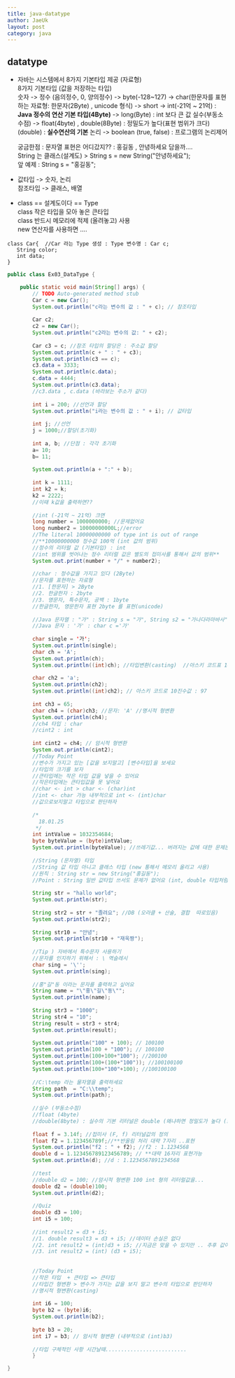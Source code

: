 ```yaml
---
title: java-datatype
author: JaeUk
layout: post
category: java
---
```


## datatype

 - 자바는 시스템에서 8가지 기본타입 제공 (자료형)<br />
 8가지 기본타입 (값을 저장하는 타입)<br/>
  숫자 -> 정수 (음의정수, 0, 양의정수) -> byte(-128~127)
  			-> char(한문자를 표현하는 자료형: 한문자(2Byte) , unicode 형식)
  			-> short
  			-> int(-21억 ~ 21억) : **Java 정수의 연산 기본 타입(4Byte)**
  			-> long(Byte) : int 보다 큰 값
	 실수(부동소수점) -> float(4byte) , double(8Byte) : 정밀도가 높다(표현 범위가 크다) 
			   (double) : **실수연산의 기본**
   논리 -> boolean (true, false) : 프로그램의 논리제어
	      
	궁금한점 : 문자열 표현은 어디갔지?? : 홍길동 , 안녕하세요 담을까....<br />
    String 는 클래스(설계도) > String s = new String("안녕하세요");<br />
    앞 예제 : String s = "홍길동";<br />
	      
 

- 값타입 -> 숫자, 논리 <br />
 참조타입 -> 클래스, 배열
 
 - class == 설계도이다 == Type<br />
 class 작은 타입을 모아 놓은 큰타입<br />
 class 반드시 메모리에 적제 (올려놓고) 사용<br />
 new 연산자를 사용하면 ....
 
 ~~~
 class Car{  //Car 라는 Type 생성 : Type 변수명 : Car c;
	String color;
	int data;
}
~~~
~~~java
public class Ex03_DataType {

	public static void main(String[] args) {
		// TODO Auto-generated method stub
		Car c = new Car();
		System.out.println("c라는 변수의 값 : " + c); // 참조타입
		
		Car c2;
		c2 = new Car();
		System.out.println("c2라는 변수의 값: " + c2);
		
		Car c3 = c; //참조 타입의 할당은 : 주소값 할당
		System.out.println(c + " : " + c3);
		System.out.println(c3 == c);
		c3.data = 3333;
		System.out.println(c.data);
		c.data = 4444;
		System.out.println(c3.data);
		//c3.data , c.data (바라보는 주소가 같다)
		
		int i = 200; //선언과 할당
		System.out.println("i라는 변수의 값 : " + i); // 값타입
		
		int j; //선언
		j = 1000;//할당(초기화)
		
		int a, b; //단점 : 각각 초기화 
		a= 10;
		b= 11;
		
		System.out.println(a + ":" + b);
		
		int k = 1111;
		int k2 = k;
		k2 = 2222;
		//이때 k값을 출력하면??
		
		//int (-21억 ~ 21억) 크면
		long number = 1000000000; //문제없어요
		long number2 = 10000000000L;//error
		//The literal 10000000000 of type int is out of range 
		//**10000000000 정수값 100억 (int 값의 범위)
		//정수의 리터럴 값 (기본타입) : int
		//int 범위를 벗어나는 정수 리터럴 값은 별도의 접미사를 통해서 값의 범위**
		System.out.print(number + "/" + number2);
		
		//char : 정수값을 가지고 있다 (2Byte)
		//문자를 표현하는 자료형
		//1. [한문자] > 2Byte
		//2. 한글한자 : 2byte
		//3. 영문자, 특수문자, 공백 : 1byte
		//한글한자, 영문한자 표현 2byte 를 표현(unicode)
		
		//Java 문자열 : "가" : String s = "가", String s2 = "가나다라마바사"
		//Java 문자 : '가' : char c ='가'
		
		char single = '가';
		System.out.println(single);
		char ch = 'A';
		System.out.println(ch);
		System.out.println((int)ch); //타입변환(casting)  //아스키 코드표 10진수값 : 65
		
		char ch2 = 'a';
		System.out.println(ch2);
		System.out.println((int)ch2); // 아스키 코드로 10진수값 : 97
		
		int ch3 = 65;
		char ch4 = (char)ch3; //문자: 'A' //명시적 형변환
		System.out.println(ch4);
		//ch4 타입 : char
		//cint2 : int
		
		int cint2 = ch4; // 암시적 형변환
		System.out.println(cint2);
		//Today Point
		//변수가 가지고 있는 [값을 보지말고] [변수타입]을 보세요
		//타입의 크기를 보자
		//큰타입에는 작은 타입 값을 넣을 수 있어요
		//작은타입에는 큰타입값을 못 넣어요
		//char <- int > char <- (char)int
		//int <- char 가능 내부적으로 int <- (int)char
		//값으로보지말고 타입으로 판단하자
		
		/*
		  18.01.25
		 */
		int intValue = 1032354684;
		byte byteValue = (byte)intValue;
		System.out.println(byteValue); //쓰레기값... 버려지는 값에 대한 문제는 고민해봐야한다!
		
		//String (문자열) 타입
		//String 값 타입 아니고 클래스 타입 (new 통해서 메모리 올리고 사용)
		//원칙 : String str = new String("홍길동");
		//Point : String 일반 값타입 쓰서도 문제가 없어요 (int, double 타입처럼쓰세여)
		
		String str = "hallo world";
		System.out.println(str);
		
		String str2 = str + "졸려요"; //DB (오라클 + 산술, 결합  따로있음)
		System.out.println(str2);
		
		String str10 = "안녕";
		System.out.println(str10 + "재욱짱");
		
		//Tip ) 자바에서 특수문자 사용하기
		//문자를 인지하기 위해서 : \ 역슬레시
		char sing = '\'';
		System.out.println(sing);
		
		//홍"길"동 이라는 문자를 출력하고 싶어요
		String name = "\"홍\"길\"동\"";
		System.out.println(name);
		
		String str3 = "1000";
		String str4 = "10";
		String result = str3 + str4;
		System.out.println(result);
		
		System.out.println("100" + 100); // 100100
		System.out.println(100 + "100"); // 100100
		System.out.println(100+100+"100"); //200100
		System.out.println(100+(100+"100")); //100100100
		System.out.println(100+"100"+100); //100100100
		
		//C:\temp 라는 물자열을 출력하세요
		String path  = "C:\\temp";
		System.out.println(path);
		
		//실수 (부동소수점)
		//float (4byte)
		//double(8byte) : 실수의 기본 리터널은 double (왜냐하면 정밀도가 높다 (소수이하자리수를 더많이 표현할수있다)
		
		float f = 3.14f; //접미사 (F, f) 리터널값의 정의
		float f2 = 1.123456789f;//**반올림 처리 대략 7자리 ..표현
		System.out.println("f2 : " + f2); //f2 : 1.1234568
		double d = 1.123456789123456789; // **대략 16자리 표현가능
		System.out.println(d); //d : 1.1234567891234568
		
		//test
		//double d2 = 100; //암시적 형변환 100 int 형의 리터럴값을...
		double d2 = (double)100;
		System.out.println(d2);
		
		//Quiz
		double d3 = 100;
		int i5 = 100;
		
		//int result2 = d3 + i5;
		//1. double result3 = d3 + i5; //데이터 손실은 없다
		//2. int result2 = (int)d3 + i5; //지금은 맞을 수 있지만 .. 추후 값이 손실
		//3. int result2 = (int) (d3 + i5);
		 
		
		//Today Point
		//작은 타입  + 큰타입 => 큰타입
		//타입간 형변환 > 변수가 가지는 값을 보지 말고 변수의 타입으로 판단하자
		//명시적 형변환(casting)
		
		int i6 = 100;
		byte b2 = (byte)i6;
		System.out.println(b2);
		
		byte b3 = 20;
		int i7 = b3; // 암시적 형변환 (내부적으로 (int)b3)
		
		//타입 구체적인 사항 시간날때..........................
		}

}
~~~